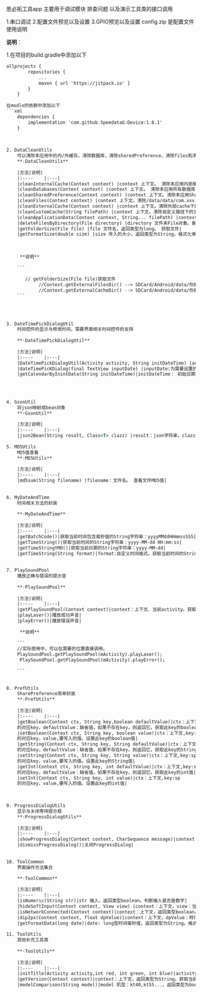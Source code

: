 
思必拓工具app
主要用于调试模块 排查问题  以及演示工具类的接口调用

1.串口调试
2.配置文件预览以及设置
3.GPIO预览以及设置
config.zip 是配置文件使用说明


**说明**：

1.在项目的build.gradle中添加以下
```xml
allprojects {
		repositories {
			...
			maven { url 'https://jitpack.io' }
		}
	}
    
在modle的依赖中添加以下
```xml
	dependencies {
		implementation 'com.github.SpeedataG:Device:1.6.1'
	}

    
    
2. DataCleanUtils
    可以清除本应用中的内/外缓存，清除数据库，清除sharedPreference，清除files和清除自定义目录。
    **·DataCleanUtils** 
    
    |方法|说明|
    |:----    |:---|
    |cleanInternalCache(Context context) |context 上下文。 清除本应用内部缓存(/data/data/com.xxx.xxx/cache)|
    |cleanDatabases(Context context) |context 上下文。 清除本应用所有数据库(/data/data/com.xxx.xxx/databases) |
    |cleanSharedPreference(Context context) |context 上下文。清除本应用SharedPreference(/data/data/com.xxx.xxx/shared_prefs)|
    |cleanFiles(Context context) |context 上下文。清除/data/data/com.xxx.xxx/files下的内容|
    |cleanExternalCache(Context context) |context 上下文。清除外部cache下的内容(/mnt/sdcard/android/data/com.xxx.xxx/cache)|
    |cleanCustomCache(String filePath) |context 上下文。清除自定义路径下的文件，使用需小心，请不要误删。而且只支持目录下的文件删除|
    |cleanApplicationData(Context context, String... filePath) |context 上下文，filePath 文件路径。清除本应用所有的数据|
    |deleteFilesByDirectory(File directory) |directory 文件夹File对象。删除方法 这里只会删除某个文件夹下的文件，如果传入的directory是个文件，将不做处理|
    |getFolderSize(File file) |file 文件名，返回类型为long。 获取文件|
    |getFormatSize(double size) |size 传入的大小，返回类型为String。格式化单位返回格式化之后的值|
    
    
    
     **说明**
    
    ``` 
    
       // getFolderSize(File file)获取文件
            //Context.getExternalFilesDir() --> SDCard/Android/data/你的应用的包名/files/ 目录，一般放一些长时间保存的数据
            //Context.getExternalCacheDir() --> SDCard/Android/data/你的应用包名/cache/目录，一般存放临时缓存数据
    ```

    
    
    
3. DateTimePickDialogUtil
    时间控件的显示与修改时间，需要界面相关时间控件的支持
    
    **·DateTimePickDialogUtil** 
    
    |方法|说明|
    |:----    |:---|
    |DateTimePickDialogUtil(Activity activity, String initDateTime) |activity：调用的父activity，initDateTime：初始日期时间值，作为弹出窗口的标题和日期时间初始值。 日期时间弹出选择框构造函数|
    |dateTimePicKDialog(final TextView inputDate) |inputDate:为需要设置的日期时间文本编辑框。  弹出日期时间选择框方法 |
    |getCalendarByInintData(String initDateTime)|initDateTime： 初始日期时间值 字符串型。实现将初始日期时间2012年07月02日 16:45 拆分成年 月 日 时 分 秒,并赋值给calendar|
    
    

    
4. GsonUtil
    将json映射成bean对象
    **·GsonUtil** 
    
    |方法|说明|
    |:----    |:---|
    |json2Bean(String result, Class<T> clazz) |result：json字符串，clazz：bean对象字节码。 将json映射成bean对象|
    
5. MD5Utils
    MD5值查看
    **·MD5Utils** 
    
    |方法|说明|
    |:----    |:---|
    |md5sum(String filename) |filename：文件名。 查看文件MD5值|
    
    
6. MyDateAndTime
    时间相关方法的封装
    
    **·MyDateAndTime** 
    
    |方法|说明|
    |:----    |:---|
    |getBatchCode()|获取当前时间包含毫秒值的String字符串：yyyyMMddHHmmssSSS|
    |getTimeString()|获取当前时间的String字符串：yyyy-MM-dd HH:mm:ss|
    |getTimeStringYMD()|获取当前日期的String字符串：yyyy-MM-dd|
    |getTimeString(String format)|format:自定义时间格式。获取当前时间的String字符串|
    
    
7. PlaySoundPool
    播放正确与错误的提示音
    
    **·PlaySoundPool** 
    
    |方法|说明|
    |:----    |:---|
    |getPlaySoundPool(Context context)|context：上下文、当前activity。获取PlaySoundPool类的对象|
    |playLaser()|播放成功声音|
    |playError()|播放错误声音|
    
     **说明**
    
    ``` 
    //实际使用中，可以在需要的位置直接调用。
    PlaySoundPool.getPlaySoundPool(mActivity).playLaser();
     PlaySoundPool.getPlaySoundPool(mActivity).playError();
       
    ```
    
    
8. PrefUtils
    SharePreference简单封装
    **·PrefUtils** 
    
    |方法|说明|
    |:----    |:---|
    |getBoolean(Context ctx, String key,boolean defaultValue)|ctx：上下文,key:sp
    的对应key，defaultValue：缺省值，如果不存在key，则返回它。获取此key的boolean值|
    |setBoolean(Context ctx, String key, boolean value)|ctx：上下文,key:sp
    的对应key，value,要写入的值。设置此key的boolean值|
    |getString(Context ctx, String key, String defaultValue)|ctx：上下文,key:sp
    的对应key，defaultValue：缺省值，如果不存在key，则返回它。获取此key的String值|
    |setString(Context ctx, String key, String value)|ctx：上下文,key:sp
    的对应key，value,要写入的值。设置此key的String值|
    |getInt(Context ctx, String key, int defaultValue)|ctx：上下文,key:sp
    的对应key，defaultValue：缺省值，如果不存在key，则返回它。获取此key的int值|
    |setInt(Context ctx, String key, int value)|ctx：上下文,key:sp
    的对应key，value,要写入的值。设置此key的int值|

    
    
9. ProgressDialogUtils
    显示与关闭等待提示框
    **·ProgressDialogUtils** 
    
    |方法|说明|
    |:----    |:---|
    |showProgressDialog(Context context, CharSequence message)|context：上下文,message:显示内容。显示ProgressDialog|
    |dismissProgressDialog()|关闭ProgressDialog|
    
        
10. ToolCommon
    界面操作方法集合
    
    **·ToolCommon** 

    |方法|说明|
    |:----    |:---|
    |isNumeric(String str)|str 输入，返回类型boolean。判断输入是否是数字|
    |hideSoftInput(Context context, View view) |context：上下文，view：当前视图。隐藏软键盘|
    |isNetworkConnected(Context context)|context：上下文，返回类型boolean。检测网络是否可用|
    |dip2px(Context context, float dpValue)|context：上下文，dpValue：转化比率。根据手机的分辨率从 dp 的单位 转成为 px(像素)|
    |getFormatData(long date)|date: long型时间毫秒值，返回类型为String。格式化时间，返回已格式时间|
            
11. ToolUtils
    其他补充工具类
    
    **·ToolUtils** 
    
    |方法|说明|
    |:----    |:---|
    |initTitle(Activity activity,int red, int green, int blue)|activity：要设置的页面，red：颜色red的int值，green：颜色green的int值，blue：颜色blue的int值。状态栏美化，设置背景颜色如363534，传入3个参数36、35、34.需要5.1以上|
    |getVersion(Context context)|context：上下文，返回类型为String。获取当前应用程序的版本号|
    |modelComparison(String model)|model 机型：kt40,kt55...，返回类型为boolean。对比手持机机型与要比对的机型是否相同|
    
    
           
    
